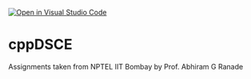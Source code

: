 [![Open in Visual Studio Code](https://classroom.github.com/assets/open-in-vscode-718a45dd9cf7e7f842a935f5ebbe5719a5e09af4491e668f4dbf3b35d5cca122.svg)](https://classroom.github.com/online_ide?assignment_repo_id=11474733&assignment_repo_type=AssignmentRepo)
# cppDSCE
Assignments taken from NPTEL IIT Bombay by Prof. Abhiram G Ranade
